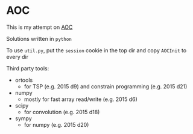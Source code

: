 # AOC

This is my attempt on [AOC](https://adventofcode.com/)

Solutions written in `python`

To use `util.py`, put the `session` cookie in the top dir and copy `AOCInit` to every dir

Third party tools:
* ortools
    * for TSP (e.g. 2015 d9) and constrain programming (e.g. 2015 d21)
* numpy
    * mostly for fast array read/write (e.g. 2015 d6)
* scipy
    * for convolution (e.g. 2015 d18)
* sympy
    * for numpy (e.g. 2015 d20)

